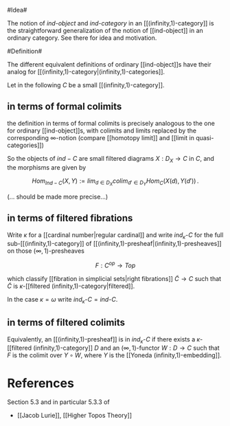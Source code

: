 #Idea#

The notion of _ind-object_ and _ind-category_ in an [[(infinity,1)-category]] is the straightforward generalization of the notion of [[ind-object]] in an ordinary category. See there for idea and motivation.

#Definition#

The different equivalent definitions of ordinary [[ind-object]]s have their analog for [[(infinity,1)-category|(infinity,1)-categories]].

Let in the following $C$ be a small [[(infinity,1)-category]]. 

## in terms of formal colimits ##

the definition in terms of formal colimits is precisely analogous to the one for ordinary [[ind-object]]s, with colimits and limits replaced by the corresponding $\infty$-notion (compare [[homotopy limit]] and [[limit in quasi-categories]])

So the objects of $ind-C$ are small filtered diagrams $X : D_X \to C$ in $C$, and the morphisms are given by

$$
  Hom_{Ind-C}(X,Y) := lim_{d\in D_X} colim_{d' \in D_Y} Hom_C(X(d), Y(d'))
  \,.
$$

(... should be made more precise...)

## in terms of filtered fibrations ##

Write $\kappa$ for a [[cardinal number|regular cardinal]] and write $ind_\kappa \text{-}C$ for the full sub-[[(infinity,1)-category]] of [[(infinity,1)-presheaf|(infinity,1)-presheaves]] on those $(\infty,1)$-presheaves

$$
  F : C^{op} \to Top
$$

which classify [[fibration in simplicial sets|right fibrations]] $\tilde C \to C$ such that $\tilde C$ is $\kappa$-[[filtered (infinity,1)-category|filtered]].

In the case $\kappa = \omega$ write $ind_\kappa\text{-}C = ind\text{-}C$.

## in terms of filtered colimits ##

Equivalently, an [[(infinity,1)-presheaf]] is in $ind_\kappa\text{-}C$ if there exists a $\kappa$-[[filtered (infinity,1)-category]] $D$ and an $(\infty,1)$-functor $W: D \to C$ such that $F$ is the colimit over $Y \circ W$, where $Y$ is the [[Yoneda (infinity,1)-embedding]].



# References #

Section 5.3 and in particular 5.3.3 of

* [[Jacob Lurie]], [[Higher Topos Theory]]